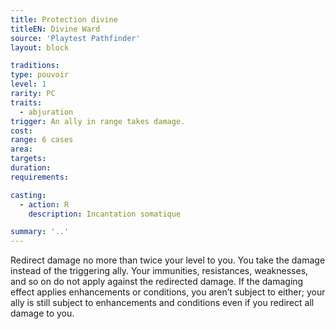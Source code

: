 ```yaml
---
title: Protection divine
titleEN: Divine Ward
source: 'Playtest Pathfinder'
layout: block

traditions:
type: pouvoir
level: 1
rarity: PC
traits:
  - abjuration
trigger: An ally in range takes damage.
cost: 
range: 6 cases
area: 
targets: 
duration: 
requirements: 

casting:
  - action: R
    description: Incantation somatique

summary: '..'
---
```

Redirect damage no more than twice your level to you. You take the damage instead of the triggering ally. Your immunities, resistances, weaknesses, and so on do not apply against the redirected damage. If the damaging effect applies enhancements or conditions, you aren’t subject to either; your ally is still subject to enhancements and conditions even if you redirect all damage to you.